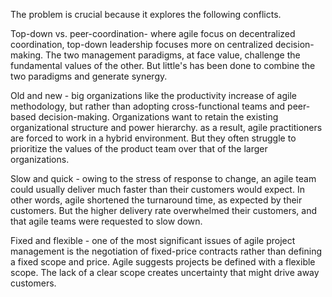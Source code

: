 The problem is crucial because it explores the following conflicts. 

Top-down vs. peer-coordination- where agile focus on decentralized coordination, top-down leadership focuses more on centralized decision-making. The two management paradigms, at face value, challenge the fundamental values of the other. But little's has been done to combine the two paradigms and generate synergy. 

Old and new - big organizations like the productivity increase of agile methodology, but rather than adopting cross-functional teams and peer-based decision-making. Organizations want to retain the existing organizational structure and power hierarchy. as a result, agile practitioners are forced to work in a hybrid environment. But they often struggle to prioritize the values of the product team over that of the larger organizations. 

Slow and quick - owing to the stress of response to change, an agile team could usually deliver much faster than their customers would expect. In other words, agile shortened the turnaround time, as expected by their customers. But the higher delivery rate overwhelmed their customers, and that agile teams were requested to slow down. 

Fixed and flexible - one of the most significant issues of agile project management is the negotiation of fixed-price contracts rather than defining a fixed scope and price. Agile suggests projects be defined with a flexible scope. The lack of a clear scope creates uncertainty that might drive away customers. 
